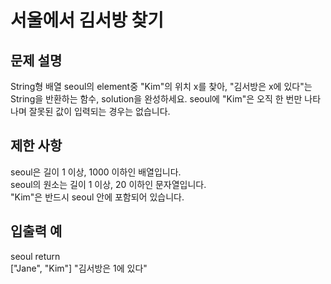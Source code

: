 # 서울에서 김서방 찾기
## 문제 설명
String형 배열 seoul의 element중 "Kim"의 위치 x를 찾아, "김서방은 x에 있다"는 String을 반환하는 함수, solution을 완성하세요. seoul에 "Kim"은 오직 한 번만 나타나며 잘못된 값이 입력되는 경우는 없습니다.
   
## 제한 사항
seoul은 길이 1 이상, 1000 이하인 배열입니다.   
seoul의 원소는 길이 1 이상, 20 이하인 문자열입니다.   
"Kim"은 반드시 seoul 안에 포함되어 있습니다.   
## 입출력 예
seoul	return   
["Jane", "Kim"]	"김서방은 1에 있다"   
